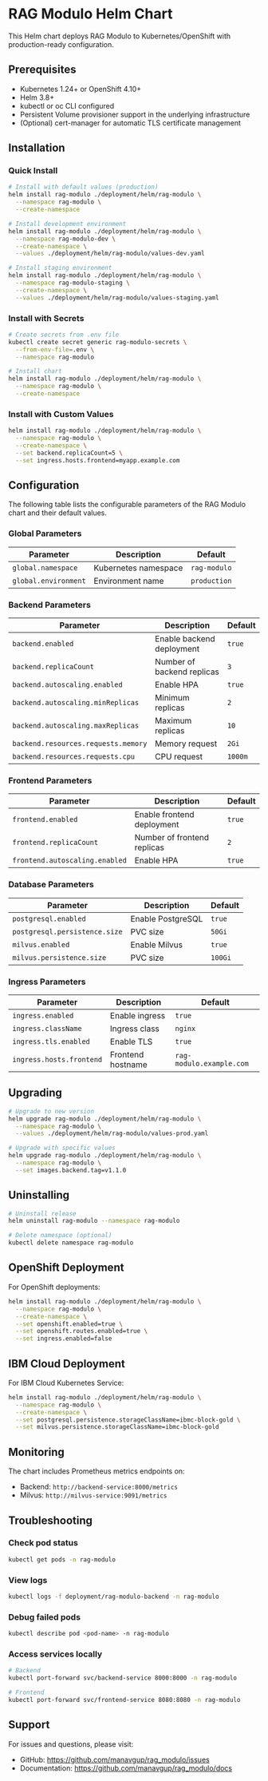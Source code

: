 # RAG Modulo Helm Chart

This Helm chart deploys RAG Modulo to Kubernetes/OpenShift with production-ready configuration.

## Prerequisites

- Kubernetes 1.24+ or OpenShift 4.10+
- Helm 3.8+
- kubectl or oc CLI configured
- Persistent Volume provisioner support in the underlying infrastructure
- (Optional) cert-manager for automatic TLS certificate management

## Installation

### Quick Install

```bash
# Install with default values (production)
helm install rag-modulo ./deployment/helm/rag-modulo \
  --namespace rag-modulo \
  --create-namespace

# Install development environment
helm install rag-modulo ./deployment/helm/rag-modulo \
  --namespace rag-modulo-dev \
  --create-namespace \
  --values ./deployment/helm/rag-modulo/values-dev.yaml

# Install staging environment
helm install rag-modulo ./deployment/helm/rag-modulo \
  --namespace rag-modulo-staging \
  --create-namespace \
  --values ./deployment/helm/rag-modulo/values-staging.yaml
```

### Install with Secrets

```bash
# Create secrets from .env file
kubectl create secret generic rag-modulo-secrets \
  --from-env-file=.env \
  --namespace rag-modulo

# Install chart
helm install rag-modulo ./deployment/helm/rag-modulo \
  --namespace rag-modulo \
  --create-namespace
```

### Install with Custom Values

```bash
helm install rag-modulo ./deployment/helm/rag-modulo \
  --namespace rag-modulo \
  --create-namespace \
  --set backend.replicaCount=5 \
  --set ingress.hosts.frontend=myapp.example.com
```

## Configuration

The following table lists the configurable parameters of the RAG Modulo chart and their default values.

### Global Parameters

| Parameter | Description | Default |
|-----------|-------------|---------|
| `global.namespace` | Kubernetes namespace | `rag-modulo` |
| `global.environment` | Environment name | `production` |

### Backend Parameters

| Parameter | Description | Default |
|-----------|-------------|---------|
| `backend.enabled` | Enable backend deployment | `true` |
| `backend.replicaCount` | Number of backend replicas | `3` |
| `backend.autoscaling.enabled` | Enable HPA | `true` |
| `backend.autoscaling.minReplicas` | Minimum replicas | `2` |
| `backend.autoscaling.maxReplicas` | Maximum replicas | `10` |
| `backend.resources.requests.memory` | Memory request | `2Gi` |
| `backend.resources.requests.cpu` | CPU request | `1000m` |

### Frontend Parameters

| Parameter | Description | Default |
|-----------|-------------|---------|
| `frontend.enabled` | Enable frontend deployment | `true` |
| `frontend.replicaCount` | Number of frontend replicas | `2` |
| `frontend.autoscaling.enabled` | Enable HPA | `true` |

### Database Parameters

| Parameter | Description | Default |
|-----------|-------------|---------|
| `postgresql.enabled` | Enable PostgreSQL | `true` |
| `postgresql.persistence.size` | PVC size | `50Gi` |
| `milvus.enabled` | Enable Milvus | `true` |
| `milvus.persistence.size` | PVC size | `100Gi` |

### Ingress Parameters

| Parameter | Description | Default |
|-----------|-------------|---------|
| `ingress.enabled` | Enable ingress | `true` |
| `ingress.className` | Ingress class | `nginx` |
| `ingress.tls.enabled` | Enable TLS | `true` |
| `ingress.hosts.frontend` | Frontend hostname | `rag-modulo.example.com` |

## Upgrading

```bash
# Upgrade to new version
helm upgrade rag-modulo ./deployment/helm/rag-modulo \
  --namespace rag-modulo \
  --values ./deployment/helm/rag-modulo/values-prod.yaml

# Upgrade with specific values
helm upgrade rag-modulo ./deployment/helm/rag-modulo \
  --namespace rag-modulo \
  --set images.backend.tag=v1.1.0
```

## Uninstalling

```bash
# Uninstall release
helm uninstall rag-modulo --namespace rag-modulo

# Delete namespace (optional)
kubectl delete namespace rag-modulo
```

## OpenShift Deployment

For OpenShift deployments:

```bash
helm install rag-modulo ./deployment/helm/rag-modulo \
  --namespace rag-modulo \
  --create-namespace \
  --set openshift.enabled=true \
  --set openshift.routes.enabled=true \
  --set ingress.enabled=false
```

## IBM Cloud Deployment

For IBM Cloud Kubernetes Service:

```bash
helm install rag-modulo ./deployment/helm/rag-modulo \
  --namespace rag-modulo \
  --create-namespace \
  --set postgresql.persistence.storageClassName=ibmc-block-gold \
  --set milvus.persistence.storageClassName=ibmc-block-gold
```

## Monitoring

The chart includes Prometheus metrics endpoints on:
- Backend: `http://backend-service:8000/metrics`
- Milvus: `http://milvus-service:9091/metrics`

## Troubleshooting

### Check pod status
```bash
kubectl get pods -n rag-modulo
```

### View logs
```bash
kubectl logs -f deployment/rag-modulo-backend -n rag-modulo
```

### Debug failed pods
```bash
kubectl describe pod <pod-name> -n rag-modulo
```

### Access services locally
```bash
# Backend
kubectl port-forward svc/backend-service 8000:8000 -n rag-modulo

# Frontend
kubectl port-forward svc/frontend-service 8080:8080 -n rag-modulo
```

## Support

For issues and questions, please visit:
- GitHub: https://github.com/manavgup/rag_modulo/issues
- Documentation: https://github.com/manavgup/rag_modulo/docs
